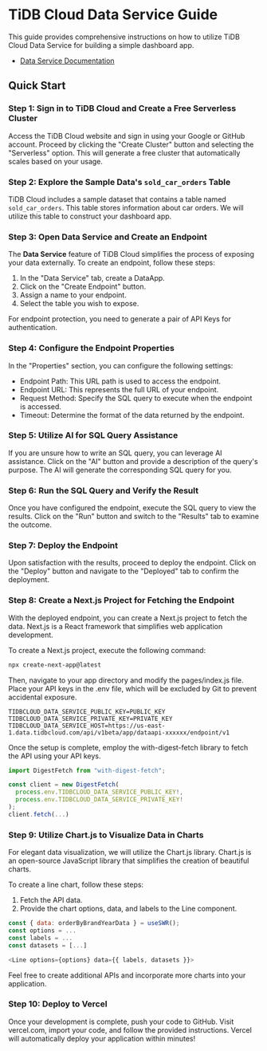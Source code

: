 # TiDB Cloud Data Service Guide

This guide provides comprehensive instructions on how to utilize TiDB Cloud Data Service for building a simple dashboard app.

- [Data Service Documentation](https://docs.pingcap.com/tidbcloud/data-service-overview)

## Quick Start

### Step 1: Sign in to TiDB Cloud and Create a Free Serverless Cluster

Access the TiDB Cloud website and sign in using your Google or GitHub account. Proceed by clicking the "Create Cluster" button and selecting the "Serverless" option. This will generate a free cluster that automatically scales based on your usage.

### Step 2: Explore the Sample Data's `sold_car_orders` Table

TiDB Cloud includes a sample dataset that contains a table named `sold_car_orders`. This table stores information about car orders. We will utilize this table to construct your dashboard app.

### Step 3: Open Data Service and Create an Endpoint

The **Data Service** feature of TiDB Cloud simplifies the process of exposing your data externally. To create an endpoint, follow these steps:
1. In the "Data Service" tab, create a DataApp.
2. Click on the "Create Endpoint" button.
3. Assign a name to your endpoint.
4. Select the table you wish to expose.

For endpoint protection, you need to generate a pair of API Keys for authentication.

### Step 4: Configure the Endpoint Properties

In the "Properties" section, you can configure the following settings:
- Endpoint Path: This URL path is used to access the endpoint.
- Endpoint URL: This represents the full URL of your endpoint.
- Request Method: Specify the SQL query to execute when the endpoint is accessed.
- Timeout: Determine the format of the data returned by the endpoint.

### Step 5: Utilize AI for SQL Query Assistance

If you are unsure how to write an SQL query, you can leverage AI assistance. Click on the "AI" button and provide a description of the query's purpose. The AI will generate the corresponding SQL query for you.

### Step 6: Run the SQL Query and Verify the Result

Once you have configured the endpoint, execute the SQL query to view the results. Click on the "Run" button and switch to the "Results" tab to examine the outcome.

### Step 7: Deploy the Endpoint

Upon satisfaction with the results, proceed to deploy the endpoint. Click on the "Deploy" button and navigate to the "Deployed" tab to confirm the deployment.

### Step 8: Create a Next.js Project for Fetching the Endpoint

With the deployed endpoint, you can create a Next.js project to fetch the data. Next.js is a React framework that simplifies web application development.

To create a Next.js project, execute the following command:

```sh
npx create-next-app@latest
```

Then, navigate to your app directory and modify the pages/index.js file. Place your API keys in the .env file, which will be excluded by Git to prevent accidental exposure.

```
TIDBCLOUD_DATA_SERVICE_PUBLIC_KEY=PUBLIC_KEY
TIDBCLOUD_DATA_SERVICE_PRIVATE_KEY=PRIVATE_KEY
TIDBCLOUD_DATA_SERVICE_HOST=https://us-east-1.data.tidbcloud.com/api/v1beta/app/dataapi-xxxxxx/endpoint/v1
```

Once the setup is complete, employ the with-digest-fetch library to fetch the API using your API keys.

```js
import DigestFetch from "with-digest-fetch";

const client = new DigestFetch(
  process.env.TIDBCLOUD_DATA_SERVICE_PUBLIC_KEY!,
  process.env.TIDBCLOUD_DATA_SERVICE_PRIVATE_KEY!
);
client.fetch(...)
```

### Step 9: Utilize Chart.js to Visualize Data in Charts

For elegant data visualization, we will utilize the Chart.js library. Chart.js is an open-source JavaScript library that simplifies the creation of beautiful charts.

To create a line chart, follow these steps:

1. Fetch the API data.
1. Provide the chart options, data, and labels to the Line component.

```js
const { data: orderByBrandYearData } = useSWR();
const options = ...
const labels = ...
const datasets = [...]

<Line options={options} data={{ labels, datasets }}>
```

Feel free to create additional APIs and incorporate more charts into your application.

### Step 10: Deploy to Vercel
Once your development is complete, push your code to GitHub. Visit vercel.com, import your code, and follow the provided instructions. Vercel will automatically deploy your application within minutes!
